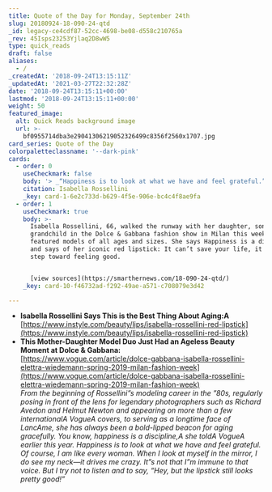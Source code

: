 ```yaml
---
title: Quote of the Day for Monday, September 24th
slug: 20180924-18-090-24-qtd
_id: legacy-ce4cdf87-52cc-4698-be08-d558c210765a
_rev: 45Isps23253Yjlaq2D8wW5
type: quick_reads
draft: false
aliases:
  - /
_createdAt: '2018-09-24T13:15:11Z'
_updatedAt: '2021-03-27T22:32:28Z'
date: '2018-09-24T13:15:11+00:00'
lastmod: '2018-09-24T13:15:11+00:00'
weight: 50
featured_image:
  alt: Quick Reads background image
  url: >-
    bf0955714dba3e29041306219052326499c8356f2560x1707.jpg
card_series: Quote of the Day
colorpaletteclassname: '--dark-pink'
cards:
  - order: 0
    useCheckmark: false
    body: '> _“Happiness is to look at what we have and feel grateful.”_'
    citation: Isabella Rossellini
    _key: card-1-6e2c733d-b629-4f5e-906e-bc4c4f8ae9fa
  - order: 1
    useCheckmark: true
    body: >-
      Isabella Rossellini, 66, walked the runway with her daughter, son, and
      grandchild in the Dolce & Gabbana fashion show in Milan this weekend that
      featured models of all ages and sizes. She says Happiness is a discipline
      and says of her iconic red lipstick: It can’t save your life, it can be a
      step toward feeling good.


      [view sources](https://smarthernews.com/18-090-24-qtd/)
    _key: card-10-f46732ad-f292-49ae-a571-c708079e3d42

---
```

* **Isabella Rossellini Says This is the Best Thing About Aging:A**  
[https://www.instyle.com/beauty/lips/isabella-rossellini-red-lipstick](https://www.instyle.com/beauty/lips/isabella-rossellini-red-lipstick)
* **This Mother-Daughter Model Duo Just Had an Ageless Beauty Moment at Dolce & Gabbana:**  
[https://www.vogue.com/article/dolce-gabbana-isabella-rossellini-elettra-wiedemann-spring-2019-milan-fashion-week](https://www.vogue.com/article/dolce-gabbana-isabella-rossellini-elettra-wiedemann-spring-2019-milan-fashion-week)  
_From the beginning of Rossellini”s modeling career in the ”80s, regularly posing in front of the lens for legendary photographers such as Richard Avedon and Helmut Newton and appearing on more than a few internationalA VogueA covers, to serving as a longtime face of LancAme, she has always been a bold-lipped beacon for aging gracefully. You know, happiness is a discipline,A she toldA VogueA earlier this year. Happiness is to look at what we have and feel grateful. Of course, I am like every woman. When I look at myself in the mirror, I do see my neck—it drives me crazy. It”s not that I”m immune to that voice. But I try not to listen and to say, “Hey, but the lipstick still looks pretty good!”_